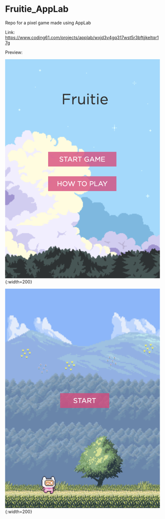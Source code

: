# Fruitie_AppLab
Repo for a pixel game made using AppLab

Link: https://www.coding61.com/projects/applab/wxjd3v4gq317wst5r3bftjjkeltqr17g

Preview:

![preview-1](https://github.com/fork1028/Fruitie_AppLab/blob/master/images/preview-1.png){:width=200}

![preview-2](https://github.com/fork1028/Fruitie_AppLab/blob/master/images/preview-2.png){:width=200}
